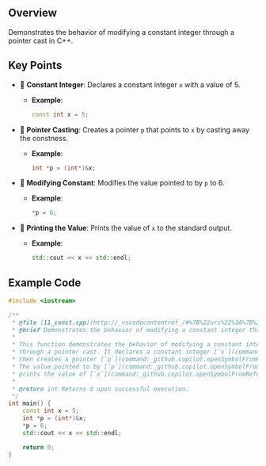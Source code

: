 ## Overview
Demonstrates the behavior of modifying a constant integer through a pointer cast in C++.

## Key Points

- 📝 **Constant Integer**: Declares a constant integer `x` with a value of 5.
  - **Example**:
    ```cpp
    const int x = 5;
    ```

- 📝 **Pointer Casting**: Creates a pointer `p` that points to `x` by casting away the constness.
  - **Example**:
    ```cpp
    int *p = (int*)&x;
    ```

- 📝 **Modifying Constant**: Modifies the value pointed to by `p` to 6.
  - **Example**:
    ```cpp
    *p = 6;
    ```

- 📝 **Printing the Value**: Prints the value of `x` to the standard output.
  - **Example**:
    ```cpp
    std::cout << x << std::endl;
    ```

## Example Code

```cpp
#include <iostream>

/**
 * @file [11_const.cpp](http://_vscodecontentref_/#%7B%22uri%22%3A%7B%22%24mid%22%3A1%2C%22fsPath%22%3A%22c%3A%5C%5CUsers%5C%5Ck6ros%5C%5CDocuments%5C%5CGitHub%5C%5CCPP%5C%5CCPP_Notes%5C%5C11_const.cpp%22%2C%22_sep%22%3A1%2C%22external%22%3A%22file%3A%2F%2F%2Fc%253A%2FUsers%2Fk6ros%2FDocuments%2FGitHub%2FCPP%2FCPP_Notes%2F11_const.cpp%22%2C%22path%22%3A%22%2FC%3A%2FUsers%2Fk6ros%2FDocuments%2FGitHub%2FCPP%2FCPP_Notes%2F11_const.cpp%22%2C%22scheme%22%3A%22file%22%7D%7D)
 * @brief Demonstrates the behavior of modifying a constant integer through a pointer cast.
 *
 * This function demonstrates the behavior of modifying a constant integer
 * through a pointer cast. It declares a constant integer [`x`](command:_github.copilot.openSymbolFromReferences?%5B%22%22%2C%5B%7B%22uri%22%3A%7B%22scheme%22%3A%22file%22%2C%22authority%22%3A%22%22%2C%22path%22%3A%22%2FC%3A%2FUsers%2Fk6ros%2FDocuments%2FGitHub%2FCPP%2FCPP_Notes%2F11_const.cpp%22%2C%22query%22%3A%22%22%2C%22fragment%22%3A%22%22%7D%2C%22pos%22%3A%7B%22line%22%3A14%2C%22character%22%3A14%7D%7D%5D%2C%22e36813b2-90a3-43ef-8399-b186576a30ea%22%5D "Go to definition") with a value of 5,
 * then creates a pointer [`p`](command:_github.copilot.openSymbolFromReferences?%5B%22%22%2C%5B%7B%22uri%22%3A%7B%22scheme%22%3A%22file%22%2C%22authority%22%3A%22%22%2C%22path%22%3A%22%2FC%3A%2FUsers%2Fk6ros%2FDocuments%2FGitHub%2FCPP%2FCPP_Notes%2F11_const.cpp%22%2C%22query%22%3A%22%22%2C%22fragment%22%3A%22%22%7D%2C%22pos%22%3A%7B%22line%22%3A15%2C%22character%22%3A9%7D%7D%5D%2C%22e36813b2-90a3-43ef-8399-b186576a30ea%22%5D "Go to definition") that points to [`x`](command:_github.copilot.openSymbolFromReferences?%5B%22%22%2C%5B%7B%22uri%22%3A%7B%22scheme%22%3A%22file%22%2C%22authority%22%3A%22%22%2C%22path%22%3A%22%2FC%3A%2FUsers%2Fk6ros%2FDocuments%2FGitHub%2FCPP%2FCPP_Notes%2F11_const.cpp%22%2C%22query%22%3A%22%22%2C%22fragment%22%3A%22%22%7D%2C%22pos%22%3A%7B%22line%22%3A14%2C%22character%22%3A14%7D%7D%5D%2C%22e36813b2-90a3-43ef-8399-b186576a30ea%22%5D "Go to definition") by casting away the constness.
 * The value pointed to by [`p`](command:_github.copilot.openSymbolFromReferences?%5B%22%22%2C%5B%7B%22uri%22%3A%7B%22scheme%22%3A%22file%22%2C%22authority%22%3A%22%22%2C%22path%22%3A%22%2FC%3A%2FUsers%2Fk6ros%2FDocuments%2FGitHub%2FCPP%2FCPP_Notes%2F11_const.cpp%22%2C%22query%22%3A%22%22%2C%22fragment%22%3A%22%22%7D%2C%22pos%22%3A%7B%22line%22%3A15%2C%22character%22%3A9%7D%7D%5D%2C%22e36813b2-90a3-43ef-8399-b186576a30ea%22%5D "Go to definition") is then modified to 6. Finally, the program
 * prints the value of [`x`](command:_github.copilot.openSymbolFromReferences?%5B%22%22%2C%5B%7B%22uri%22%3A%7B%22scheme%22%3A%22file%22%2C%22authority%22%3A%22%22%2C%22path%22%3A%22%2FC%3A%2FUsers%2Fk6ros%2FDocuments%2FGitHub%2FCPP%2FCPP_Notes%2F11_const.cpp%22%2C%22query%22%3A%22%22%2C%22fragment%22%3A%22%22%7D%2C%22pos%22%3A%7B%22line%22%3A14%2C%22character%22%3A14%7D%7D%5D%2C%22e36813b2-90a3-43ef-8399-b186576a30ea%22%5D "Go to definition") to the standard output.
 *
 * @return int Returns 0 upon successful execution.
 */
int main() {
    const int x = 5;
    int *p = (int*)&x;
    *p = 6;
    std::cout << x << std::endl;

    return 0;
}